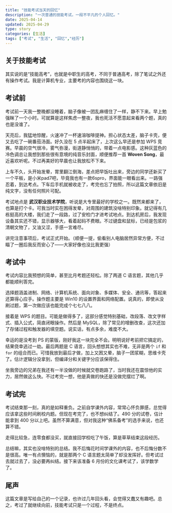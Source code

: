 ```yaml
---
title: "技能考试当天的回忆"
description: "一次普通的技能考试，一段不平凡的个人回忆。"
date: 2025-04-14
updated: 2025-04-29
type: story
categories: [生活]
tags: ["考试", "生活", "回忆","经历"]
---
```


## 关于技能考试

其实说的是“技能高考”，也就是中职生的高考，不同于普通高考，除了笔试之外还有操作考试。我是计算机专业，主要考的内容也围绕这一块。

## 考试前

考试前一天我一整晚都没睡着，脑子像被一团乱麻缠住了一样，静不下来。早上勉强眯了一个小时。可就算是这样焦虑一整夜，我也死活不愿意起来看两个题，真的也是没谁了。

天亮后，我猛地惊醒，火速冲了一杯速溶咖啡提神。担心状态太差，脑子卡壳，便又去吃了一碗番茄汤面。好久没在 5 点半起床了，上次这么早还是参加 WPS 竞赛。早晨的空气很冷，雾气弥漫，街道静悄悄的，带着一点电影感。这种灰蓝色的冷色调总让我想到那些很有意境的纯音乐封面，顺便推荐一首 **Woven Song**，最近喜欢听呢。不过再美好的早晨也让我放松不下来。

上车不久，头开始发晕，胃里翻江倒海，差点把早饭吐出来，旁边的同学还新买了一个平板，是小米pad7吧，毕竟我也有一款6spro，界面能一眼看出来。一路强忍着，到达考点。下车后手机就被收走了，考完也忘了拍照，所以这篇文章依旧是纯文字，没有任何照片可配。

考试地点是 **武汉职业技术学院**，听说是大专里最好的学校之一。既然来都来了，也算是打个卡。可我当时实在困得发晕，对周围的建筑没啥特别印象。就记得有几栋挺高的大楼，我们走了一段路，过了安检门才进考试地点。到达机房后，我发现设备其实还不错，显示器够大，看着起码不费眼。不过键盘和鼠标，已经是包浆的清朝文物了，又油又涩，手感一言难尽。

讲完注意事项后，考试正式开始。（顺便一提，偷看别人电脑居然异常方便，不过瞄了一圈后我反而安心了——大家好像也没比我更强）

## 考试中

考试内容比我预想的简单，甚至比月考题还轻松。除了两道 C 语言题，其他几乎都能顺利答完。

选择题涵盖进制、网络、计算机系统、面向对象、多媒体、安全、通讯等，答起来还算得心应手。操作题主要是 Win10 的设置界面和网络配置。说真的，即使从没刷过题，第一次做应该也能完成个七七八八。

接着是 WPS 的题目。可能是做得多了，这部分感觉特别基础，改段落、改文字样式、插入公式，简直闭眼操作。然后是 MySQL，除了常见的增删改查，这次还加了存储过程和触发器的填空题。说实话，有点多余，难度不大。

幸运的是没考到 PS 的蒙版，刚好我这一块完全不会。明明说好考前把它搞定的，结果侥幸逃过一劫。最后两题是 C 语言，回头想想其实也不难，无非是两个 `if` 和 `for` 的组合而已。可惜我放到最后才做，加上又困又晕，脑子一团浆糊，思维卡壳了。估计逻辑分没拿到，但编译分和关键字分应该保得住。

坐我旁边的兄弟在我还有一半没做的时候就交卷跑路了，当时我还在震惊他的实力，居然做这么快。不过考完一想，他是真做的快还是没做完摆烂了啊。

## 考试完

考试结束那一刻，真的是如释重负。之前自学课外内容，常常心怀负罪感，总觉得应该拿这些时间刷校内题。但现在考完了，也不想纠结了。490 分的试卷，估计能拿到 400 分以上吧。虽然不算满意，但对我这种“佛系备考”的选手来说，也还算不错。

走得比较急，连零食都没买，就直接回学校吃了午饭，算是草草结束这段经历。

总结嘛，其实也没啥特别的总结。我不后悔花时间学课外的内容，也不后悔分数不是很高。唯一有点懊恼的，就是那两个 C 语言题太简单了却没发挥好。但考试过去就过去了，没必要再纠结。接下来该准备 6 月份的文化课考试了，该学数学了。

## 尾声

这篇文章是写给自己的一个记录，也许过几年回头看，会觉得又蠢又有趣吧。总之，考过了就继续向前，技能考试只是一个过程，不是终点。

